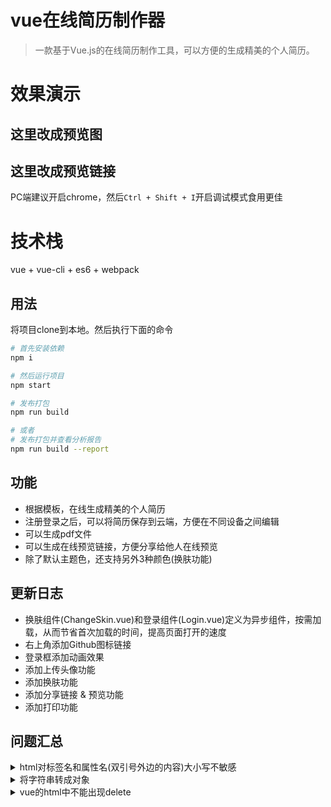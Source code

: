 # vue在线简历制作器

> 一款基于Vue.js的在线简历制作工具，可以方便的生成精美的个人简历。

# 效果演示
## 这里改成预览图
## 这里改成预览链接
PC端建议开启chrome，然后`Ctrl + Shift + I`开启调试模式食用更佳

# 技术栈
vue + vue-cli + es6 + webpack

## 用法
将项目clone到本地。然后执行下面的命令

``` bash
# 首先安装依赖
npm i

# 然后运行项目
npm start

# 发布打包
npm run build

# 或者
# 发布打包并查看分析报告
npm run build --report
```

## 功能
- 根据模板，在线生成精美的个人简历
- 注册登录之后，可以将简历保存到云端，方便在不同设备之间编辑
- 可以生成pdf文件
- 可以生成在线预览链接，方便分享给他人在线预览
- 除了默认主题色，还支持另外3种颜色(换肤功能)

## 更新日志
- 换肤组件(ChangeSkin.vue)和登录组件(Login.vue)定义为异步组件，按需加载，从而节省首次加载的时间，提高页面打开的速度
- 右上角添加Github图标链接
- 登录框添加动画效果
- 添加上传头像功能
- 添加换肤功能
- 添加分享链接 & 预览功能
- 添加打印功能

## 问题汇总
<details>
  <summary>html对标签名和属性名(双引号外边的内容)大小写不敏感</summary>
  <p>v-on:myFn="xxx",这种写法是不行的，html会将双引号外面的内容全部转换成小写；不过双引号里面可以大写，比如v-on:myfn="aBc"是可以的</p>
  <p>`:shareLink="xxx"`,这种写法是不行的，html会将双引号外面的内容全部转换成小写；应该写成`:sharelink="xxx"`或者`:share-link="xxx"`</p>
</details>
<details>
  <summary>将字符串转成对象</summary>
  <p>
  	<pre>
  		var str = `baseInfo[0].age`;//这是个字符串
  		console.log(this.resume.str) //报错
  	</pre>
  </p>
    <p>解决办法：
  	<pre>
  		用eval
  		eval(`this.resume.${str}`)
  	</pre>
  </p>
</details>
<details>
  <summary>vue的html中不能出现delete</summary>
  <p>
    <pre>
      <div @click="delete"></div>
      这样写会报错，经查，是由于html中不能用delete
    </pre>
  </p>
    <p>解决办法：
    <pre>
      换个函数名，比如remove
    </pre>
  </p>
</details>
